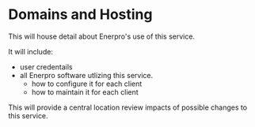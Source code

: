 # Domains and Hosting

This will house detail about Enerpro's use of this service.

It will include:
- user credentails
- all Enerpro software utlizing this service.
  - how to configure it for each client
  - how to maintain it for each client

This will provide a central location review impacts of possible changes to this service.
